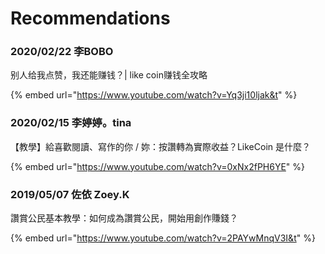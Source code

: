 # Recommendations

### 2020/02/22 李BOBO

别人给我点赞，我还能赚钱？\| like coin赚钱全攻略

{% embed url="https://www.youtube.com/watch?v=Yq3ji10ljak&t" %}

### 2020/02/15 李婷婷。tina

【教學】給喜歡閱讀、寫作的你 / 妳：按讚轉為實際收益？LikeCoin 是什麼？

{% embed url="https://www.youtube.com/watch?v=0xNx2fPH6YE" %}

### 2019/05/07 佐依 Zoey.K

讚賞公民基本教學：如何成為讚賞公民，開始用創作賺錢？

{% embed url="https://www.youtube.com/watch?v=2PAYwMnqV3I&t" %}



